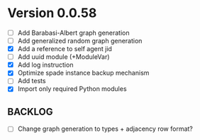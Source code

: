 # Version 0.0.58

- [ ] Add Barabasi-Albert graph generation
- [ ] Add generalized random graph generation
- [x] Add a reference to self agent jid
- [ ] Add uuid module (+ModuleVar)
- [x] Add log instruction
- [x] Optimize spade instance backup mechanism
- [ ] Add tests
- [x] Import only required Python modules

## BACKLOG
- [ ] Change graph generation to types + adjacency row format?
